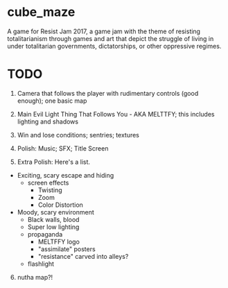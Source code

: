 # cube_maze

A game for Resist Jam 2017, a game jam with the theme of resisting totalitarianism through games and art that depict 
the struggle of living in under totalitarian governments, dictatorships, or other oppressive regimes.

# TODO

1. Camera that follows the player with rudimentary controls (good enough); one basic map

2. Main Evil Light Thing That Follows You - AKA MELTTFY; this includes lighting and shadows

3. Win and lose conditions; sentries; textures

4. Polish: Music; SFX; Title Screen

5. Extra Polish: Here's a list.

  - Exciting, scary escape and hiding
	- screen effects
	  - Twisting
	  - Zoom
	  - Color Distortion
  - Moody, scary environment
	- Black walls, blood
	- Super low lighting
	- propaganda
	  - MELTFFY logo
	  - "assimilate" posters
	  - "resistance" carved into alleys?
	- flashlight

6. nutha map?!
